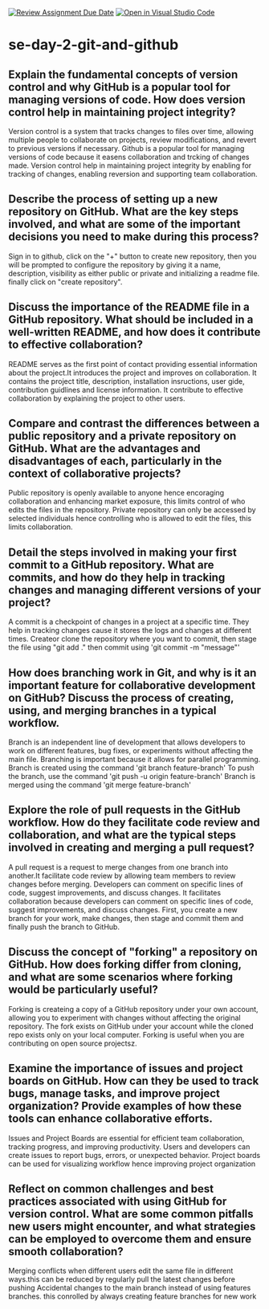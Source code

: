 [![Review Assignment Due Date](https://classroom.github.com/assets/deadline-readme-button-22041afd0340ce965d47ae6ef1cefeee28c7c493a6346c4f15d667ab976d596c.svg)](https://classroom.github.com/a/8wgCKhpZ)
[![Open in Visual Studio Code](https://classroom.github.com/assets/open-in-vscode-2e0aaae1b6195c2367325f4f02e2d04e9abb55f0b24a779b69b11b9e10269abc.svg)](https://classroom.github.com/online_ide?assignment_repo_id=18442515&assignment_repo_type=AssignmentRepo)
# se-day-2-git-and-github
## Explain the fundamental concepts of version control and why GitHub is a popular tool for managing versions of code. How does version control help in maintaining project integrity?
Version control is a system that tracks changes to files over time, allowing multiple people to collaborate on projects, review modifications, and revert to previous versions if necessary.
Github is a popular tool for managing versions of code because it easens collaboration and trcking of changes made.
Version control help in maintaining project integrity by enabling for tracking of changes, enabling reversion and supporting team collaboration.

## Describe the process of setting up a new repository on GitHub. What are the key steps involved, and what are some of the important decisions you need to make during this process?
Sign in to github, click on the "+" button to create new repository, then you will be prompted to configure the repository by giving it a name, description, visibility as either public or private and initializing a readme file. finally click on "create repository".

## Discuss the importance of the README file in a GitHub repository. What should be included in a well-written README, and how does it contribute to effective collaboration?
README serves as the first point of contact providing essential information about the project.It introduces the project and improves on collaboration.
It contains the project title, description, installation insructions, user gide, contribution guidlines and license information.
It contribute to effective collaboration by explaining the project to other users.

## Compare and contrast the differences between a public repository and a private repository on GitHub. What are the advantages and disadvantages of each, particularly in the context of collaborative projects?
Public repository is openly available to anyone hence encoraging collaboration and enhancing market exposure, this limits control of who edits the files in the repository.
Private repository can only be accessed by selected individuals hence controlling who is allowed to edit the files, this limits collaboration.

## Detail the steps involved in making your first commit to a GitHub repository. What are commits, and how do they help in tracking changes and managing different versions of your project?
A commit is a checkpoint of changes in a project at a specific time. They help in tracking changes cause it stores the logs and changes at different times.
Createor clone the repository where you want to commit, then stage the file using "git add ."
then commit using 'git commit -m "message"'

## How does branching work in Git, and why is it an important feature for collaborative development on GitHub? Discuss the process of creating, using, and merging branches in a typical workflow.
Branch is an independent line of development that allows developers to work on different features, bug fixes, or experiments without affecting the main file.
Branching is important because it allows for parallel programming.
Branch is created using the command 'git branch feature-branch'
To push the branch, use the command 'git push -u origin feature-branch'
Branch is merged using the command 'git merge feature-branch'

## Explore the role of pull requests in the GitHub workflow. How do they facilitate code review and collaboration, and what are the typical steps involved in creating and merging a pull request?
A pull request is a request to merge changes from one branch into another.It facilitate code review by allowing team members to review changes before merging.
Developers can comment on specific lines of code, suggest improvements, and discuss changes.
It facilitates collaboration because developers can comment on specific lines of code, suggest improvements, and discuss changes.
First, you create a new branch for your work, make changes, then stage and commit them and finally push the branch to GitHub.

## Discuss the concept of "forking" a repository on GitHub. How does forking differ from cloning, and what are some scenarios where forking would be particularly useful?
Forking is createing a copy of a GitHub repository under your own account, allowing you to experiment with changes without affecting the original repository.
The fork exists on GitHub under your account while the cloned repo exists only on your local computer.
Forking is useful when you are contributing on open source projectsz.

## Examine the importance of issues and project boards on GitHub. How can they be used to track bugs, manage tasks, and improve project organization? Provide examples of how these tools can enhance collaborative efforts.
Issues and Project Boards are essential for efficient team collaboration, tracking progress, and improving productivity.
Users and developers can create issues to report bugs, errors, or unexpected behavior. 
 Project boards can be used for visualizing workflow hence improving project organization

## Reflect on common challenges and best practices associated with using GitHub for version control. What are some common pitfalls new users might encounter, and what strategies can be employed to overcome them and ensure smooth collaboration?
Merging conflicts when different users edit the same file in different ways.this can be reduced by regularly pull the latest changes before pushing
Accidental changes to the main branch instead of using features branches. this conrolled by always creating feature branches for new work
